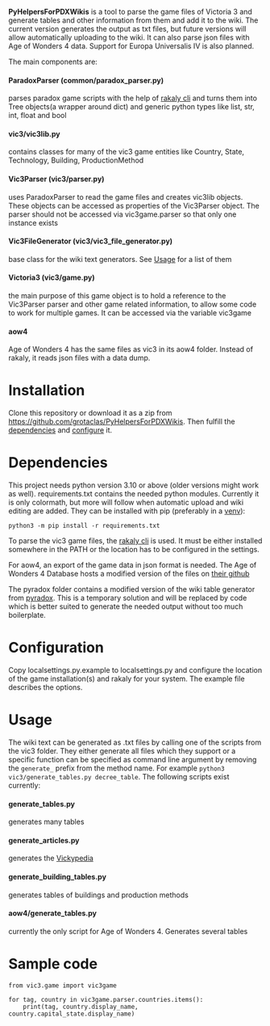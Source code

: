 **PyHelpersForPDXWikis** is a tool to parse the game files of Victoria 3 and generate tables and other information from
them and add it to the wiki. The current version generates the output as txt files, but future versions will allow
automatically uploading to the wiki. It can also parse json files with Age of Wonders 4 data.
Support for Europa Universalis IV is also planned.

The main components are:

#### ParadoxParser (common/paradox_parser.py)
parses paradox game scripts with the help of [rakaly cli](https://github.com/rakaly/cli) and turns them into
Tree objects(a wrapper around dict) and generic python types like list, str, int, float and bool

#### vic3/vic3lib.py
contains classes for many of the vic3 game entities like Country, State, Technology, Building, ProductionMethod

#### Vic3Parser (vic3/parser.py)
uses ParadoxParser to read the game files and creates vic3lib objects. These objects can be accessed as properties
of the Vic3Parser object. The parser should not be accessed via vic3game.parser so that only one instance exists

#### Vic3FileGenerator (vic3/vic3_file_generator.py)
base class for the wiki text generators. See [Usage](#Usage) for a list of them

#### Victoria3 (vic3/game.py)
the main purpose of this game object is to hold a reference to the Vic3Parser parser and other game related
information, to allow some code to work for multiple games. It can be accessed via the variable vic3game

#### aow4

Age of Wonders 4 has the same files as vic3 in its aow4 folder. Instead of rakaly, it reads json files with a data dump.

# Installation

Clone this repository or download it as a zip from https://github.com/grotaclas/PyHelpersForPDXWikis. Then fulfill
the [dependencies](#Dependencies) and [configure](#Configuration) it.

# Dependencies

This project needs python version 3.10 or above (older versions might work as well). requirements.txt contains the
needed python modules. Currently it is only colormath, but more will follow when automatic upload and wiki editing are
added. They can be installed with pip (preferably in a [venv](https://docs.python.org/3/tutorial/venv.html)):

    python3 -m pip install -r requirements.txt

To parse the vic3 game files, the [rakaly cli](https://github.com/rakaly/cli) is used. It must be either installed somewhere
in the PATH or the location has to be configured in the settings.

For aow4, an export of the game data in json format is needed. The Age of Wonders 4 Database hosts a modified
version of the files on [their github](https://github.com/MinionsArt/aow4db/tree/main/Data) 

The pyradox folder contains a modified version of the wiki table generator
from [pyradox](https://github.com/ajul/pyradox). This is a temporary solution and will be replaced by code which is
better suited to generate the needed output without too much boilerplate.

# Configuration

Copy localsettings.py.example to localsettings.py and configure the location of the game installation(s) and rakaly for
your system. The example file describes the options.

# Usage

The wiki text can be generated as .txt files by calling one of the scripts from the vic3 folder. They either generate
all files which they support or a specific function can be specified as command line argument by removing
the `generate_` prefix from the method name. For example `python3 vic3/generate_tables.py decree_table`. The following
scripts exist currently:

#### generate_tables.py
generates many tables

#### generate_articles.py
generates the [Vickypedia](https://vic3.paradoxwikis.com/Vickypedia)

#### generate_building_tables.py
generates tables of buildings and production methods

#### aow4/generate_tables.py
currently the only script for Age of Wonders 4. Generates several tables

# Sample code
    from vic3.game import vic3game

    for tag, country in vic3game.parser.countries.items():
        print(tag, country.display_name, country.capital_state.display_name)
